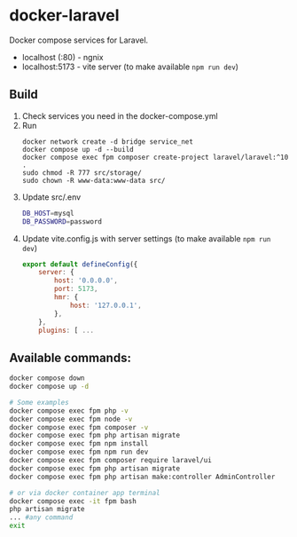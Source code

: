 # docker-laravel

Docker compose services for Laravel. 
* localhost (:80) - ngnix
* localhost:5173 - vite server (to make available ```npm run dev```)

## Build

1. Check services you need in the docker-compose.yml
2. Run 
    ```
    docker network create -d bridge service_net
    docker compose up -d --build
    docker compose exec fpm composer create-project laravel/laravel:^10 .
    sudo chmod -R 777 src/storage/
    sudo chown -R www-data:www-data src/
    ```
3. Update src/.env
    ```bash
    DB_HOST=mysql
    DB_PASSWORD=password
    ```
4. Update vite.config.js with server settings (to make available ```npm run dev```)
    ```js
    export default defineConfig({
        server: {
            host: '0.0.0.0',
            port: 5173,
            hmr: {
                host: '127.0.0.1',
            },
        },
        plugins: [ ...
    ```

## Available commands:
```bash
docker compose down
docker compose up -d

# Some examples
docker compose exec fpm php -v
docker compose exec fpm node -v
docker compose exec fpm composer -v
docker compose exec fpm php artisan migrate
docker compose exec fpm npm install
docker compose exec fpm npm run dev
docker compose exec fpm composer require laravel/ui
docker compose exec fpm php artisan migrate
docker compose exec fpm php artisan make:controller AdminController

# or via docker container app terminal
docker compose exec -it fpm bash
php artisan migrate
... #any command
exit
```